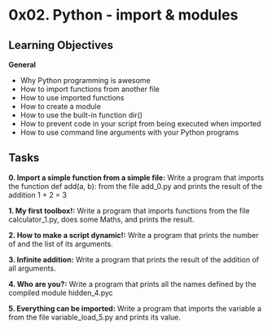 # 0x02. Python - import & modules

## Learning Objectives
**General**

* Why Python programming is awesome
* How to import functions from another file
* How to use imported functions
* How to create a module
* How to use the built-in function dir()
* How to prevent code in your script from being executed when imported
* How to use command line arguments with your Python programs

## Tasks
**0. Import a simple function from a simple file:**
Write a program that imports the function def add(a, b): from the file add_0.py and prints the result of the addition 1 + 2 = 3

**1. My first toolbox!:**
Write a program that imports functions from the file calculator_1.py, does some Maths, and prints the result.

**2. How to make a script dynamic!:**
Write a program that prints the number of and the list of its arguments.

**3. Infinite addition:**
Write a program that prints the result of the addition of all arguments.

**4. Who are you?:**
Write a program that prints all the names defined by the compiled module hidden_4.pyc

**5. Everything can be imported:**
Write a program that imports the variable a from the file variable_load_5.py and prints its value.
